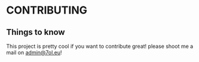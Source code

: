 # CONTRIBUTING

## Things to know

This project is pretty cool if you want to contribute great! please shoot me a mail on admin@7ol.eu!
